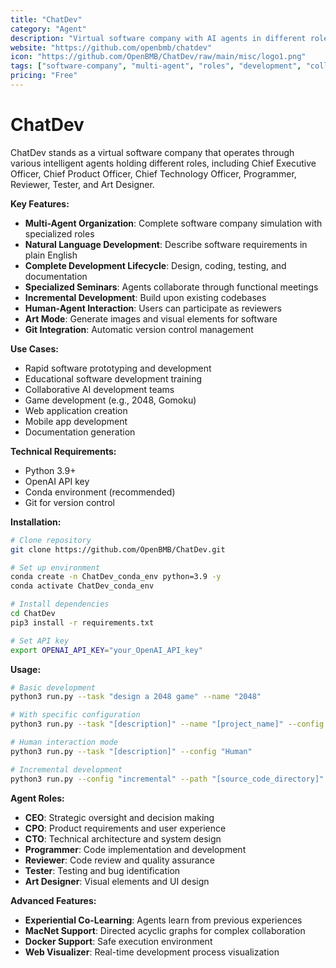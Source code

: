 ```yaml
---
title: "ChatDev"
category: "Agent"
description: "Virtual software company with AI agents in different roles - develop custom software using natural language"
website: "https://github.com/openbmb/chatdev"
icon: "https://github.com/OpenBMB/ChatDev/raw/main/misc/logo1.png"
tags: ["software-company", "multi-agent", "roles", "development", "collaboration"]
pricing: "Free"
---
```


# ChatDev

ChatDev stands as a virtual software company that operates through various intelligent agents holding different roles, including Chief Executive Officer, Chief Product Officer, Chief Technology Officer, Programmer, Reviewer, Tester, and Art Designer.

**Key Features:**
- **Multi-Agent Organization**: Complete software company simulation with specialized roles
- **Natural Language Development**: Describe software requirements in plain English
- **Complete Development Lifecycle**: Design, coding, testing, and documentation
- **Specialized Seminars**: Agents collaborate through functional meetings
- **Incremental Development**: Build upon existing codebases
- **Human-Agent Interaction**: Users can participate as reviewers
- **Art Mode**: Generate images and visual elements for software
- **Git Integration**: Automatic version control management

**Use Cases:**
- Rapid software prototyping and development
- Educational software development training
- Collaborative AI development teams
- Game development (e.g., 2048, Gomoku)
- Web application creation
- Mobile app development
- Documentation generation

**Technical Requirements:**
- Python 3.9+
- OpenAI API key
- Conda environment (recommended)
- Git for version control

**Installation:**
```bash
# Clone repository
git clone https://github.com/OpenBMB/ChatDev.git

# Set up environment
conda create -n ChatDev_conda_env python=3.9 -y
conda activate ChatDev_conda_env

# Install dependencies
cd ChatDev
pip3 install -r requirements.txt

# Set API key
export OPENAI_API_KEY="your_OpenAI_API_key"
```

**Usage:**
```bash
# Basic development
python3 run.py --task "design a 2048 game" --name "2048"

# With specific configuration
python3 run.py --task "[description]" --name "[project_name]" --config "Art"

# Human interaction mode
python3 run.py --task "[description]" --config "Human"

# Incremental development
python3 run.py --config "incremental" --path "[source_code_directory]"
```

**Agent Roles:**
- **CEO**: Strategic oversight and decision making
- **CPO**: Product requirements and user experience
- **CTO**: Technical architecture and system design
- **Programmer**: Code implementation and development
- **Reviewer**: Code review and quality assurance
- **Tester**: Testing and bug identification
- **Art Designer**: Visual elements and UI design

**Advanced Features:**
- **Experiential Co-Learning**: Agents learn from previous experiences
- **MacNet Support**: Directed acyclic graphs for complex collaboration
- **Docker Support**: Safe execution environment
- **Web Visualizer**: Real-time development process visualization
